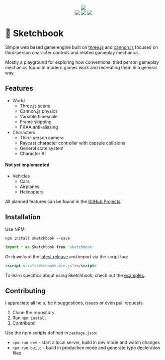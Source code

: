 <p align="center">
   <a href="http://jblaha.art"><img src="https://i.imgur.com/VM9yu68.png"></a>
   <br>
   <a href="http://jblaha.art"><img src="https://img.shields.io/badge/-Launch%20demo-brightgreen?color=2eb800&style=flat-square&logoWidth=10&logo=data%3Aimage%2Fsvg%2Bxml%3Bbase64%2CPD94bWwgdmVyc2lvbj0iMS4wIiBlbmNvZGluZz0iVVRGLTgiIHN0YW5kYWxvbmU9Im5vIj8%2BPCFET0NUWVBFIHN2ZyBQVUJMSUMgIi0vL1czQy8vRFREIFNWRyAxLjEvL0VOIiAiaHR0cDovL3d3dy53My5vcmcvR3JhcGhpY3MvU1ZHLzEuMS9EVEQvc3ZnMTEuZHRkIj48c3ZnIHZlcnNpb249IjEuMSIgeG1sbnM9Imh0dHA6Ly93d3cudzMub3JnLzIwMDAvc3ZnIiB4bWxuczp4bGluaz0iaHR0cDovL3d3dy53My5vcmcvMTk5OS94bGluayIgcHJlc2VydmVBc3BlY3RSYXRpbz0ieE1pZFlNaWQgbWVldCIgdmlld0JveD0iMTAyLjk5OTk5OTk5OTk5OTk3IDc5LjQ5MTY4NTA5MzIwNTEgNDMyIDQ4NC4yMjUyOTk3MjQ2NDM1IiB3aWR0aD0iNDI4IiBoZWlnaHQ9IjQ4MC4yMyI%2BPGRlZnM%2BPHBhdGggZD0iTTEwNCAxMzZDMTA0IDkzLjMzIDE0OS4zMyA2Ni42NyAxODQgODhDMjE2IDEwNi40IDQ3MiAyNTMuNiA1MDQgMjcyQzU0MS4zMyAyOTMuMzMgNTQxLjMzIDM0OS4zMyA1MDQgMzcwLjY3QzQ3MiAzODkuMDcgMjE2IDUzNi4yNyAxODQgNTU0LjY3QzE0OS4zMyA1NzMuMzMgMTA0IDU0Ni42NyAxMDQgNTA0QzEwNCA0MzAuNCAxMDQgMTcyLjggMTA0IDEzNloiIGlkPSJhVFZpVGFSY0MiPjwvcGF0aD48L2RlZnM%2BPGc%2BPGc%2BPHVzZSB4bGluazpocmVmPSIjYVRWaVRhUmNDIiBvcGFjaXR5PSIxIiBmaWxsPSIjZmZmZmZmIiBmaWxsLW9wYWNpdHk9IjEiPjwvdXNlPjxnPjx1c2UgeGxpbms6aHJlZj0iI2FUVmlUYVJjQyIgb3BhY2l0eT0iMSIgZmlsbC1vcGFjaXR5PSIwIiBzdHJva2U9IiMwMDAwMDAiIHN0cm9rZS13aWR0aD0iMSIgc3Ryb2tlLW9wYWNpdHk9IjAiPjwvdXNlPjwvZz48L2c%2BPC9nPjwvc3ZnPg%3D%3D"></a>
   <a href="https://www.npmjs.com/package/sketchbook"><img src="https://img.shields.io/npm/v/sketchbook?style=flat-square"></a>
   <a href="https://travis-ci.org/swift502/Sketchbook"><img src="https://img.shields.io/travis/swift502/sketchbook?style=flat-square"></a>
</p>

# :ledger: Sketchbook

Simple web based game engine built on [three.js](https://github.com/mrdoob/three.js) and [cannon.js](https://github.com/schteppe/cannon.js) focused on third-person character controls and related gameplay mechanics.

Mostly a playground for exploring how conventional third person gameplay mechanics found in modern games work and recreating them in a general way.


## Features

* World
    * Three.js scene
    * Cannon.js physics
    * Variable timescale
    * Frame skipping
    * FXAA anti-aliasing
* Characters
    * Third-person camera
    * Raycast character controller with capsule collisions
    * General state system
    * Character AI

#### Not yet implemented

* Vehicles
    * Cars
    * Airplanes
    * Helicopters

All planned features can be found in the [GitHub Projects](https://github.com/swift502/Sketchbook/projects).

## Installation

Use NPM:
```shell
npm install sketchbook --save
```
```js
import * as Sketchbook from 'sketchbook'
```

Or download the [latest release](https://github.com/swift502/Sketchbook/releases) and import via the script tag:
```html
<script src="sketchbook.min.js"></script>
```

<!-- ## Usage

This snippet turns a blank page into a playable character demo.

```js
const world = new Sketchbook.World();
world.loadBasicLevel();

let player = new Sketchbook.Character();
world.add(player);
player.takeControl();
``` -->

To learn specifics about using Sketchbook, check out the [examples](https://github.com/swift502/Sketchbook/tree/master/examples).

## Contributing

I appreciate all help, be it suggestions, issues or even pull requests.

1. Clone the repository
3. Run `npm install`
4. Contribute!

Use the npm scripts defined in `package.json`:
* `npm run dev` - start a local server, build in dev mode and watch changes
* `npm run build` - build in production mode and generate type decleration files

